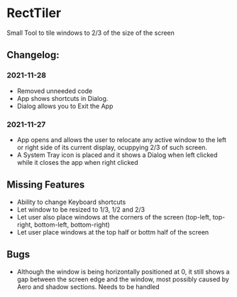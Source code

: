 # RectTiler
Small Tool to tile windows to 2/3 of the size of the screen

## Changelog:

### 2021-11-28

* Removed unneeded code
* App shows shortcuts in Dialog.
* Dialog allows you  to Exit the App

### 2021-11-27

* App opens and allows the user to relocate any active window to the left or right side of its current display, ocuppying 2/3 of such screen.
* A System Tray icon is placed and it shows a Dialog when left clicked while it closes the app when right clicked


## Missing Features

* Ability to change Keyboard shortcuts
* Let window to be resized to 1/3, 1/2 and 2/3
* Let user also place windows at the corners of the screen (top-left, top-right, bottom-left, bottom-right)
* Let user place windows at the top half or bottm half of the screen

## Bugs

* Although the window is being horizontally positioned at 0, it still shows a gap between the screen edge and the window, most possibly caused by Aero and shadow sections. Needs to be handled

